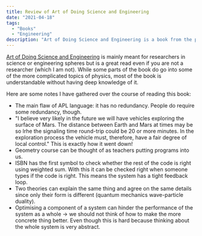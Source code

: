 ```yaml
---
title: Review of Art of Doing Science and Engineering
date: "2021-04-18"
tags:
  - "Books"
  - "Engineering"
description: "Art of Doing Science and Engineering is a book from the prolific researcher Richarch Hamming (yes, the one who, among other things, invented Hamming code)."
---
```


[Art of Doing Science and Engineering](https://www.amazon.com/Art-Doing-Science-Engineering-Learning/dp/1732265178) is mainly meant for researchers in science or engineering spheres but is a great read even if you are not a researcher (which I am not). While some parts of the book do go into some of the more complicated topics of physics, most of the book is understandable without having deep knowledge of it.

Here are some notes I have gathered over the course of reading this book:

- The main flaw of APL language: it has no redundancy. People do require some redundancy, though.
- "I believe very likely in the future we will have vehicles exploring the surface of Mars. The distance between Earth and Mars at times may be so lrhe the signaling time round-trip could be 20 or more minutes. In the exploration process the vehicle must, therefore, have a fair degree of local control." This is exactly how it went down!
- Geometry course can be thought of as teachers putting programs into us.
- ISBN has the first symbol to check whether the rest of the code is right using weighted sum. With this it can be checked right when someone types if the code is right. This means the system has a tight feedback loop.
- Two theories can explain the same thing and agree on the same details since only their form is different (quantum mechanics wave-particle duality).
- Optimising a component of a system can hinder the performance of the system as a whole → we should not think of how to make the more concrete thing better. Even though this is hard because thinking about the whole system is very abstract.
